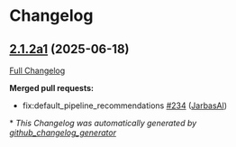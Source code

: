 # Changelog

## [2.1.2a1](https://github.com/OpenVoiceOS/ovos-config/tree/2.1.2a1) (2025-06-18)

[Full Changelog](https://github.com/OpenVoiceOS/ovos-config/compare/2.1.1...2.1.2a1)

**Merged pull requests:**

- fix:default\_pipeline\_recommendations [\#234](https://github.com/OpenVoiceOS/ovos-config/pull/234) ([JarbasAl](https://github.com/JarbasAl))



\* *This Changelog was automatically generated by [github_changelog_generator](https://github.com/github-changelog-generator/github-changelog-generator)*
